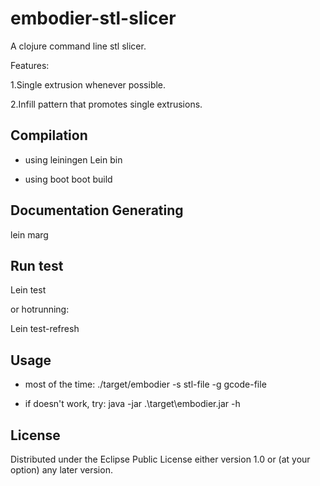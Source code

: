 # embodier-stl-slicer

A clojure command line stl slicer.

Features:

  1.Single extrusion whenever possible.

  2.Infill pattern that promotes single extrusions.

## Compilation

* using leiningen
Lein bin

* using boot
boot build

## Documentation Generating

lein marg

## Run test

Lein test

or hotrunning:

Lein test-refresh

## Usage

* most of the time:
./target/embodier -s stl-file -g gcode-file

* if doesn't work, try:
java -jar .\target\embodier.jar -h

## License

Distributed under the Eclipse Public License either version 1.0 or (at
your option) any later version.
